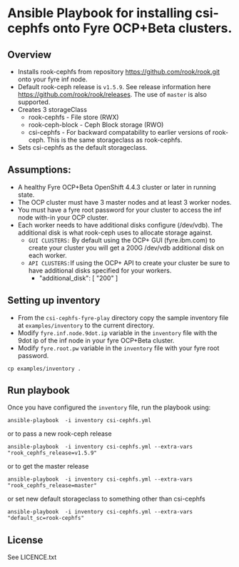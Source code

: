 # Ansible Playbook for installing csi-cephfs onto Fyre OCP+Beta clusters.

## Overview

- Installs rook-cephfs from repository https://github.com/rook/rook.git onto your fyre inf node.
- Default rook-ceph release is `v1.5.9`.  See release information here https://github.com/rook/rook/releases. The use of `master` is also supported.
- Creates 3 storageClass
  - rook-cephfs - File store (RWX)
  - rook-ceph-block - Ceph Block storage (RWO)
  - csi-cephfs - For backward compatability to earlier versions of rook-ceph. This is the same storageclass as rook-cephfs.
- Sets csi-cephfs as the default storageclass.

## Assumptions:

 - A healthy Fyre OCP+Beta OpenShift 4.4.3 cluster or later in running state.
 - The OCP cluster must have 3 master nodes and at least 3 worker nodes.
 - You must have a fyre root password for your cluster to access the inf node with-in your OCP cluster.
 - Each worker needs to have additional disks configure (/dev/vdb). The additional disk is what rook-ceph uses to allocate storage against.
   - `GUI CLUSTERS:` By default using the OCP+ GUI (fyre.ibm.com) to create your cluster you will get a 200G /dev/vdb additional disk on each worker.
   - `API CLUSTERS:`If using the OCP+ API to create your cluster be sure to have additional disks specified for your workers.
     - "additional_disk": [ "200" ]


## Setting up inventory

- From the `csi-cephfs-fyre-play` directory copy the sample inventory file at `examples/inventory` to the  current directory.
- Modify `fyre.inf.node.9dot.ip` variable in the `inventory` file with the 9dot ip of the inf node in your fyre OCP+Beta cluster.
- Modify `fyre.root.pw` variable in the `inventory` file  with your fyre root password.

```
cp examples/inventory .
```

## Run playbook


Once you have configured the `inventory` file, run the playbook using:

```
ansible-playbook  -i inventory csi-cephfs.yml
```
or to pass a new rook-ceph release

```
ansible-playbook  -i inventory csi-cephfs.yml --extra-vars "rook_cephfs_release=v1.5.9"
```
or to get the master release

```
ansible-playbook  -i inventory csi-cephfs.yml --extra-vars "rook_cephfs_release=master"
```
or set new default storageclass to something other than csi-cephfs

```
ansible-playbook  -i inventory csi-cephfs.yml --extra-vars "default_sc=rook-cephfs"
```
License
-------

See LICENCE.txt
